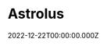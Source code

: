 ---
title: Astrolus
website: https://astrolus.netlify.app/
date: 2022-12-22T00:00:00.000Z
description: ""
ssg:
  - Astro
css:
  - Tailwind
cms:
  - Markdown
category:
  - Saas
draft: false
---